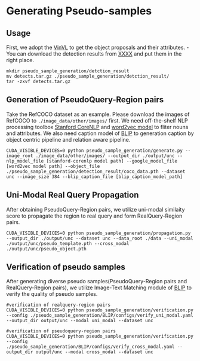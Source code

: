 # Generating Pseudo-samples
## Usage
First, we adopt the [VinVL](https://github.com/microsoft/scene_graph_benchmark) to get the object proposals and their attributes.
-You can download the detection results from [XXXX](XXXXX) and put them in the right place.
```
mkdir pseudo_sample_generation/detction_result
mv detects.tar.gz ./pseudo_sample_generation/detction_result/
tar -zxvf detects.tar.gz
```
## Generation of PseudoQuery-Region pairs
Take the RefCOCO dataset as an example. Please download the images of RefCOCO to ```./image_data/other/images/``` first. We need off-the-shelf NLP processing toolbox [Stanford CoreNLP](XXXX) and [word2vec model](XXXX) to fliter nouns and attributes. We also need caption model of [BLIP](./pseudo_sample_generation/BLIP/README.md) to generation caption by object centric pipeline and relation aware pipeline.
```
CUDA_VISIBLE_DEVICES=0 python pseudo_sample_generation/generate.py --image_root ./image_data/other/images/ --output_dir ./output/unc --nlp_model_file [stanford-corenlp model path] --google_model_file [word2vec model path] --object_file ./pseudo_sample_generation/detection_result/coco_data.pth --dataset unc --image_size 384 --blip_caption_file [blip_caption_model_path]
```

## Uni-Modal Real Query Propagation

After obtaining PseudoQuery-Region pairs, we utilize uni-modal similaity score to propagate the region to real query and form RealQuery-Region pairs.

```
CUDA_VISIBLE_DEVICES=0 python pseudo_sample_generation/propagation.py --output_dir ./output/unc --dataset unc --data_root ./data --uni_modal ./output/unc/pseudo_template.pth --cross_modal ./output/unc/pseudo_object.pth
```

## Verification of pseudo samples
After generating diverse pseudo samples(PseudoQuery-Region pairs and RealQuery-Region pairs), we utilize Image-Text Matching module of [BLIP](./pseudo_sample_generation/BLIP/README.md) to verify the quality of pseudo samples. 

```
#verification of realquery-region pairs
CUDA_VISIBLE_DEVICES=0 python pseudo_sample_generation/verification.py --config ./pseudo_sample_generation/BLIP/configs/verify_uni_modal.yaml --output_dir output/unc --modal uni_modal --dataset unc

#verification of pseudoquery-region pairs
CUDA_VISIBLE_DEVICES=0 python pseudo_sample_generation/verification.py --config ./pseudo_sample_generation/BLIP/configs/verify_cross_modal.yaml --output_dir output/unc --modal cross_modal --dataset unc
```
